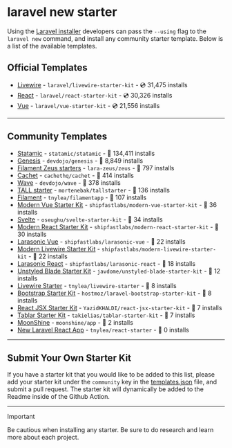 # laravel new starter

Using the [Laravel installer](https://laravel.com/docs/installation#installing-php) developers can pass the `--using` flag to the `laravel new` command, and install any community starter template. Below is a list of the available templates.

## Official Templates

- [Livewire](https://github.com/laravel/livewire-starter-kit) - `laravel/livewire-starter-kit` - 💿 31,475 installs
- [React](https://github.com/laravel/react-starter-kit) - `laravel/react-starter-kit` - 💿 30,326 installs
- [Vue](https://github.com/laravel/vue-starter-kit) - `laravel/vue-starter-kit` - 💿 21,556 installs

---

## Community Templates

- [Statamic](https://github.com/statamic/statamic) - `statamic/statamic` - 💾 134,411 installs
- [Genesis](https://github.com/thedevdojo/genesis) - `devdojo/genesis` - 💾 8,849 installs
- [Filament Zeus starters](https://github.com/lara-zeus/zeus) - `lara-zeus/zeus` - 💾 797 installs
- [Cachet](https://github.com/cachethq/cachet) - `cachethq/cachet` - 💾 414 installs
- [Wave](https://github.com/thedevdojo/wave) - `devdojo/wave` - 💾 378 installs
- [TALL starter](https://github.com/mortenebak/tallstarter) - `mortenebak/tallstarter` - 💾 136 installs
- [Filament](https://github.com/tnylea/filamentapp) - `tnylea/filamentapp` - 💾 107 installs
- [Modern Vue Starter Kit](https://github.com/shipfastlabs/modern-vue-starter-kit) - `shipfastlabs/modern-vue-starter-kit` - 💾 36 installs
- [Svelte](https://github.com/oseughu/svelte-starter-kit) - `oseughu/svelte-starter-kit` - 💾 34 installs
- [Modern React Starter Kit](https://github.com/shipfastlabs/modern-react-starter-kit) - `shipfastlabs/modern-react-starter-kit` - 💾 30 installs
- [Larasonic Vue](https://github.com/shipfastlabs/larasonic-vue) - `shipfastlabs/larasonic-vue` - 💾 22 installs
- [Modern Livewire Starter Kit](https://github.com/shipfastlabs/modern-livewire-starter-kit) - `shipfastlabs/modern-livewire-starter-kit` - 💾 22 installs
- [Larasonic React](https://github.com/shipfastlabs/larasonic-react) - `shipfastlabs/larasonic-react` - 💾 18 installs
- [Unstyled Blade Starter Kit](https://github.com/javdome/unstyled-blade-starter-kit) - `javdome/unstyled-blade-starter-kit` - 💾 12 installs
- [Livewire Starter](https://github.com/tnylea/livewire-starter) - `tnylea/livewire-starter` - 💾 8 installs
- [Bootstrap Starter Kit](https://github.com/hostmoz/laravel-bootstrap-starter-kit) - `hostmoz/laravel-bootstrap-starter-kit` - 💾 8 installs
- [React JSX Starter Kit](https://github.com/YazidKHALDI/react-jsx-starter-kit) - `YazidKHALDI/react-jsx-starter-kit` - 💾 7 installs
- [Tablar Starter Kit](https://github.com/takielias/tablar-starter-kit) - `takielias/tablar-starter-kit` - 💾 7 installs
- [MoonShine](https://github.com/moonshine-software/app) - `moonshine/app` - 💾 2 installs
- [New Laravel React App](https://github.com/tnylea/react-starter) - `tnylea/react-starter` - 💾 0 installs

---

## Submit Your Own Starter Kit

If you have a starter kit that you would like to be added to this list, please add your starter kit under the `community` key in the [templates.json](templates.json) file, and submit a pull request. The starter kit will dynamically be added to the Readme inside of the Github Action.

---

> [!IMPORTANT]
> Be cautious when installing any starter. Be sure to do research and learn more about each project.